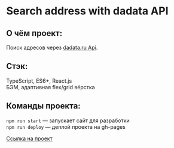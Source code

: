 # Search address with dadata API

## О чём проект:
Поиск адресов через [dadata.ru Api](https://dadata.ru/api/suggest/address/).

## Стэк: 
TypeScript, ES6+, React.js <br>
БЭМ, адаптивная flex/grid вёрстка

## Команды проекта:

`npm run start` — запускает сайт для разработки <br>
`npm run deploy` — деплой проекта на gh-pages

[Ссылка на проект](https://futurecatf.github.io/xlab-test-task/)

